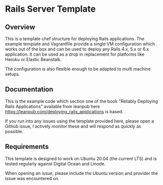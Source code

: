 # Rails Server Template

## Overview

This is a template chef structure for deploying Rails applications. The example template and Vagrantfile provide a single VM configuration which works out of the box and can be used to deploy any Rails 4.x, 5.x or 6.x application. It can be used as a drop in replacement for platforms like Heroku or Elastic Beanstalk.

The configuration is also flexible enough to be adapted to multi machine setups.

## Documentation

This is the example code which section one of the book "Reliably Deploying Rails Applications" available from leanpub here <https://leanpub.com/deploying_rails_applications> is based.

If you run into any issues using the template provided here, please open a Github issue, I actively monitor these and will respond as quickly as possible.

## Requirements

This template is designed to work on Ubuntu 20.04 (the current LTS) and is tested regularly against Digital Ocean and Linode.

When opening an issue, please include the Ubuntu version and provider the issue was encountered on.
